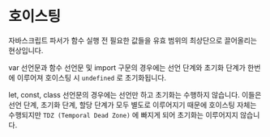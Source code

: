 # 호이스팅

자바스크립트 파서가 함수 실행 전 필요한 값들을 유효 범위의 최상단으로 끌어올리는 현상입니다.

var 선언문과 함수 선언문 및 import 구문의 경우에는 선언 단계와 초기화 단계가 한번에 이루어져 호이스팅 시 `undefined` 로 초기화됩니다.

let, const, class 선언문의 경우에는 선언만 하고 초기화는 수행하지 않습니다. 이들은 선언 단계, 초기화 단계, 할당 단계가 모두 별도로 이루어지기 때문에
호이스팅 자체는 수행되지만 `TDZ (Temporal Dead Zone)` 에 빠지게 되어 초기화는 이루어지지 않습니다.

